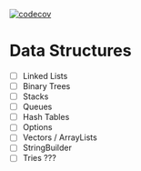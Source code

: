 [![codecov](https://codecov.io/gh/kristen/data-structures/branch/master/graph/badge.svg)](https://codecov.io/gh/kristen/data-structures)

# Data Structures

- [ ] Linked Lists
- [ ] Binary Trees
- [ ] Stacks
- [ ] Queues
- [ ] Hash Tables
- [ ] Options
- [ ] Vectors / ArrayLists
- [ ] StringBuilder
- [ ] Tries ???
